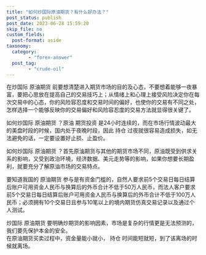 ```yaml
---
title: "如何炒国际原油期货？有什么好办法？"
post_status: publish
post_date: 2023-06-28 15:59:20
skip_file: no
custom_fields: 
  post-format: aside
taxonomy:
  category:
        - "forex-answer"
  post_tag:
        - "crude-oil"
---
```


在炒国际 原油期货 前要想清楚进入期货市场的目的及心态，不要想着能够一夜暴富，要把心思放在提高自己的交易技巧上；从情绪上和心理上接受风险决定你在每次交易中的心态，你的风险容忍度和交易时间的偏好，也使你的交易有不同之处，怎样选择一个能够反映你的交易偏好和风险容忍度的交易方法就显得很关键了。

如何炒国际 原油期货 ？原油 期货投资 是24小时连续的，而在市场行情波动最大的美盘时段的时候，国内处于夜晚时段，因此 持仓 过夜就很容易造成损失，如无法避免的话，一定要设置好止损、止盈价。

如何炒国际 原油期货 ？首先原油期货与其他的期货市场不同，原油既受到供求关系的影响，又受到政治环境，经济数据、美元走势等的影响，如果你想要长期盈利，就要充分了解原油市场的交易特点。

要知道我国的 原油期货 参与是有资金门槛的，自然人要求前5个交易日每日结算后账户可用资金人民币与换算后的外币合计不低于50万人民币，而法人客户要求前5个交易日每日结算后账户可用资金人民币与换算后的外币合计不低于100万人民币；必须拥有10个交易日且参与10笔以上的境内期货仿真交易记录以及通过个人测试。

炒国际 原油期货 要明确炒期货的影响因素，市场是复杂的行情更是无法预测的，我们要先保护本金的安全。  
在原油期货买卖过程中，资金量能小就小， 持仓 时间能短就短，到了该离场的时候就离场。
